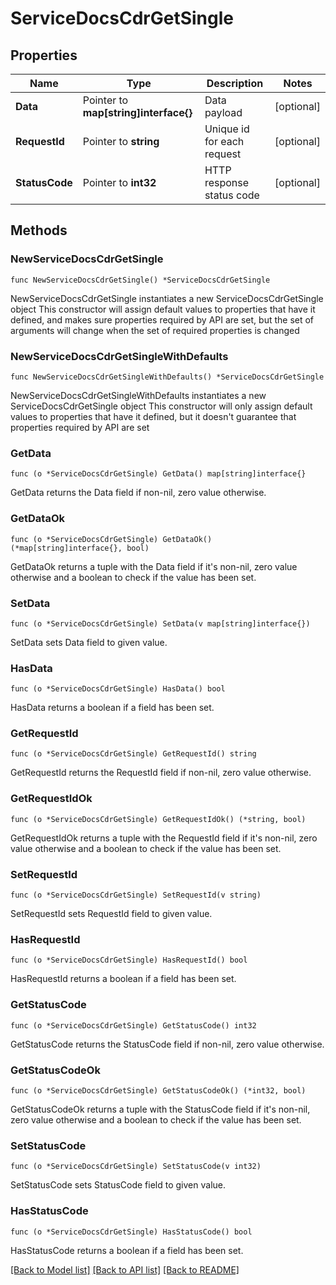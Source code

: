 # ServiceDocsCdrGetSingle

## Properties

Name | Type | Description | Notes
------------ | ------------- | ------------- | -------------
**Data** | Pointer to **map[string]interface{}** | Data payload | [optional] 
**RequestId** | Pointer to **string** | Unique id for each request | [optional] 
**StatusCode** | Pointer to **int32** | HTTP response status code | [optional] 

## Methods

### NewServiceDocsCdrGetSingle

`func NewServiceDocsCdrGetSingle() *ServiceDocsCdrGetSingle`

NewServiceDocsCdrGetSingle instantiates a new ServiceDocsCdrGetSingle object
This constructor will assign default values to properties that have it defined,
and makes sure properties required by API are set, but the set of arguments
will change when the set of required properties is changed

### NewServiceDocsCdrGetSingleWithDefaults

`func NewServiceDocsCdrGetSingleWithDefaults() *ServiceDocsCdrGetSingle`

NewServiceDocsCdrGetSingleWithDefaults instantiates a new ServiceDocsCdrGetSingle object
This constructor will only assign default values to properties that have it defined,
but it doesn't guarantee that properties required by API are set

### GetData

`func (o *ServiceDocsCdrGetSingle) GetData() map[string]interface{}`

GetData returns the Data field if non-nil, zero value otherwise.

### GetDataOk

`func (o *ServiceDocsCdrGetSingle) GetDataOk() (*map[string]interface{}, bool)`

GetDataOk returns a tuple with the Data field if it's non-nil, zero value otherwise
and a boolean to check if the value has been set.

### SetData

`func (o *ServiceDocsCdrGetSingle) SetData(v map[string]interface{})`

SetData sets Data field to given value.

### HasData

`func (o *ServiceDocsCdrGetSingle) HasData() bool`

HasData returns a boolean if a field has been set.

### GetRequestId

`func (o *ServiceDocsCdrGetSingle) GetRequestId() string`

GetRequestId returns the RequestId field if non-nil, zero value otherwise.

### GetRequestIdOk

`func (o *ServiceDocsCdrGetSingle) GetRequestIdOk() (*string, bool)`

GetRequestIdOk returns a tuple with the RequestId field if it's non-nil, zero value otherwise
and a boolean to check if the value has been set.

### SetRequestId

`func (o *ServiceDocsCdrGetSingle) SetRequestId(v string)`

SetRequestId sets RequestId field to given value.

### HasRequestId

`func (o *ServiceDocsCdrGetSingle) HasRequestId() bool`

HasRequestId returns a boolean if a field has been set.

### GetStatusCode

`func (o *ServiceDocsCdrGetSingle) GetStatusCode() int32`

GetStatusCode returns the StatusCode field if non-nil, zero value otherwise.

### GetStatusCodeOk

`func (o *ServiceDocsCdrGetSingle) GetStatusCodeOk() (*int32, bool)`

GetStatusCodeOk returns a tuple with the StatusCode field if it's non-nil, zero value otherwise
and a boolean to check if the value has been set.

### SetStatusCode

`func (o *ServiceDocsCdrGetSingle) SetStatusCode(v int32)`

SetStatusCode sets StatusCode field to given value.

### HasStatusCode

`func (o *ServiceDocsCdrGetSingle) HasStatusCode() bool`

HasStatusCode returns a boolean if a field has been set.


[[Back to Model list]](../README.md#documentation-for-models) [[Back to API list]](../README.md#documentation-for-api-endpoints) [[Back to README]](../README.md)


